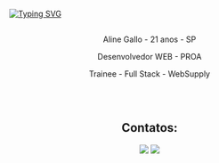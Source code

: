 <a href="https://git.io/typing-svg"><img src="https://readme-typing-svg.herokuapp.com?font=Fira+Code&pause=1000&color=#C04BF2&width=435&lines=Bem+vindo(a)!" alt="Typing SVG" /></a>

##

<div align="center">
    <p>Aline Gallo - 21 anos - SP</p>
    <p>Desenvolvedor WEB - PROA</p>
    <p>Trainee - Full Stack - WebSupply</p>
</div>

##
  <br>
  
  <div align="center">
   <h2 align="center"> Contatos:  </h2>
   <div align="center">

  <a href = "mailto:alinegallo02@gmail.com"><img src="https://img.shields.io/badge/-Gmail-%23333?style=for-the-badge&logo=gmail&logoColor=red" target="_blank"></a>
  <a href="https://www.linkedin.com/in/alinegallo/" target="_blank"><img src="https://img.shields.io/badge/-LinkedIn-%230077B5?style=for-the-badge&logo=linkedin&logoColor=white" target="_blank"></a> 

   </div>
